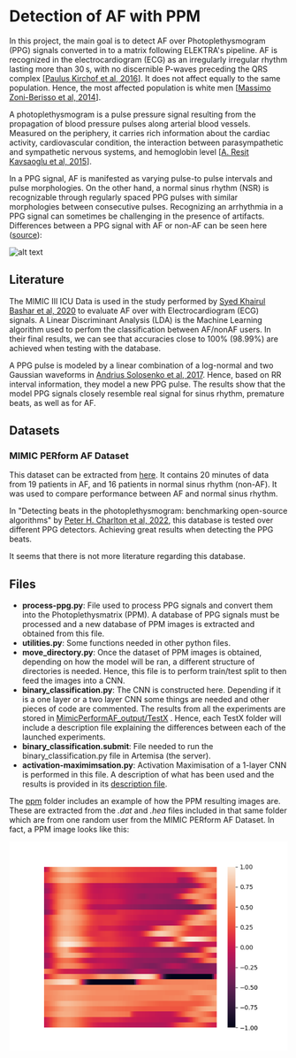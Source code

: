 # Detection of AF with PPM
In this project, the main goal is to detect AF over Photoplethysmogram (PPG) signals converted in to a matrix following ELEKTRA's pipeline. 
AF is recognized in the electrocardiogram (ECG) as an irregularly irregular rhythm lasting more than 30 s, with no discernible P-waves preceding the QRS complex [[Paulus Kirchof et al, 2016](https://academic.oup.com/eurheartj/article/37/38/2893/2334964?login=true)]. It does not affect equally to the same population. Hence, the most affected population is white men [[Massimo Zoni-Berisso et al, 2014](https://www.dovepress.com/epidemiology-of-atrial-fibrillation-european-perspective-peer-reviewed-fulltext-article-CLEP)].

A photoplethysmogram is a pulse pressure signal resulting from the propagation of blood pressure pulses along arterial blood vessels. Measured on the periphery, it carries rich information about the cardiac activity, cardiovascular condition, the interaction between parasympathetic and sympathetic nervous systems, and hemoglobin level [[A. Resit Kavsaoglu et al, 2015](https://www.sciencedirect.com/science/article/pii/S1568494615002227?via%3Dihub)].

In a PPG signal, AF is manifested as varying pulse-to pulse intervals and pulse morphologies. On the other hand, a normal sinus rhythm (NSR) is recognizable through regularly spaced PPG pulses with similar morphologies between consecutive pulses. Recognizing an arrhythmia in a PPG signal can sometimes be challenging in the presence of artifacts. Differences between a PPG signal with AF or non-AF can be seen here ([source](https://www.nature.com/articles/s41746-019-0207-9)):

![alt text](path-to-image)

## Literature
The MIMIC III ICU Data is used in the study performed by [Syed Khairul Bashar et al, 2020](https://ieeexplore.ieee.org/abstract/document/9094371) to evaluate AF over with Electrocardiogram (ECG) signals. A Linear Discriminant Analysis (LDA) is the Machine Learning algorithm used to perfom the classification between AF/nonAF users. In their final results, we can see that accuracies close to 100% (98.99%) are achieved when testing with the database. 

A PPG pulse is modeled by a linear combination of a log-normal and two Gaussian waveforms in [Andrius Solosenko et al, 2017](https://www.sciencedirect.com/science/article/pii/S0010482516303365). Hence, based on RR interval information, they model a new PPG pulse. The results show that the model PPG signals closely resemble real signal for sinus rhythm, premature beats, as well as for AF.

## Datasets
### MIMIC PERform AF Dataset
This dataset can be extracted from [here](https://ppg-beats.readthedocs.io/en/latest/datasets/mimic_perform_af/). It contains 20 minutes of data from 19 patients in AF, and 16 patients in normal sinus rhythm (non-AF). It was used to compare performance between AF and normal sinus rhythm.

In "Detecting beats in the photoplethysmogram: benchmarking open-source algorithms" by [Peter H. Charlton et al, 2022](https://iopscience.iop.org/article/10.1088/1361-6579/ac826d/meta), this database is tested over different PPG detectors. Achieving great results when detecting the PPG beats. 

It seems that there is not more literature regarding this database. 

## Files

* __process-ppg.py__: File used to process PPG signals and convert them into the Photoplethysmatrix (PPM). A database of PPG signals must be processed and a new database of PPM images is extracted and obtained from this file. 
* __utilities.py__: Some functions needed in other python files.
* __move_directory.py__: Once the dataset of PPM images is obtained, depending on how the model will be ran, a different structure of directories is needed. Hence, this file is to perform train/test split to then feed the images into a CNN. 
* __binary_classification.py__: The CNN is constructed here. Depending if it is a one layer or a two layer CNN some things are needed and other pieces of code are commented. The results from all the experiments are stored in [MimicPerformAF_output/TestX](https://github.com/cfusterbarcelo/PPM/tree/main/MimicPerformAF_output) . Hence, each TestX folder will include a description file explaining the differences between each of the launched experiments. 
* __binary_classification.submit__: File needed to run the binary_classification.py file in Artemisa (the server).
* __activation-maximimsation.py__: Activation Maximisation of a 1-layer CNN is performed in this file. A description of what has been used and the results is provided in its [description file](https://github.com/cfusterbarcelo/PPM/blob/main/MimicPerformAF_output/Test05/Test05-description.md).

The [ppm](https://github.com/cfusterbarcelo/PPM/tree/main/ppms) folder includes an example of how the PPM resulting images are. These are extracted from the _.dat_ and _.hea_ files included in that same folder which are from one random user from the MIMIC PERform AF Dataset. In fact, a PPM image looks like this:

![alt text](https://github.com/cfusterbarcelo/PPM/blob/main/ppms/ppm0.png)